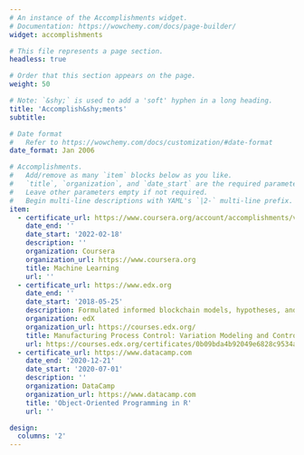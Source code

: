 ```yaml
---
# An instance of the Accomplishments widget.
# Documentation: https://wowchemy.com/docs/page-builder/
widget: accomplishments

# This file represents a page section.
headless: true

# Order that this section appears on the page.
weight: 50

# Note: `&shy;` is used to add a 'soft' hyphen in a long heading.
title: 'Accomplish&shy;ments'
subtitle:

# Date format
#   Refer to https://wowchemy.com/docs/customization/#date-format
date_format: Jan 2006

# Accomplishments.
#   Add/remove as many `item` blocks below as you like.
#   `title`, `organization`, and `date_start` are the required parameters.
#   Leave other parameters empty if not required.
#   Begin multi-line descriptions with YAML's `|2-` multi-line prefix.
item:
  - certificate_url: https://www.coursera.org/account/accomplishments/verify/39DB5G22RZAS
    date_end: ''
    date_start: '2022-02-18'
    description: ''
    organization: Coursera
    organization_url: https://www.coursera.org
    title: Machine Learning
    url: ''
  - certificate_url: https://www.edx.org
    date_end: ''
    date_start: '2018-05-25'
    description: Formulated informed blockchain models, hypotheses, and use cases.
    organization: edX
    organization_url: https://courses.edx.org/
    title: Manufacturing Process Control: Variation Modeling and Control
    url: https://courses.edx.org/certificates/0b09bda4b92049e6828c9534a6af1390
  - certificate_url: https://www.datacamp.com
    date_end: '2020-12-21'
    date_start: '2020-07-01'
    description: ''
    organization: DataCamp
    organization_url: https://www.datacamp.com
    title: 'Object-Oriented Programming in R'
    url: ''

design:
  columns: '2'
---
```

